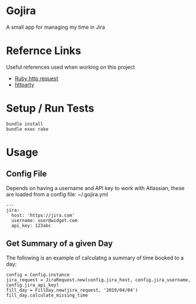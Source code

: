 # Gojira
A small app for managing my time in Jira

# Refernce Links
Useful references used when working on this project

* [Ruby http request](https://www.rubyguides.com/2018/08/ruby-http-request/)
* [httparty](https://github.com/jnunemaker/httparty)

# Setup / Run Tests
```
bundle install
bundle exec rake
```

# Usage
## Config File
Depends on having a username and API key to work with Atlassian, these are loaded from a config file: ~/.gojira.yml
```
---
jira:
  host: 'https://jira.com'
  username: user@widget.com
  api_key: 123abc
```

## Get Summary of a given Day
The following is an example of calculatng a summary of time booked to a day:
```
config = Config.instance
jira_request = JiraRequest.new(config.jira_host, config.jira_username, config.jira_api_key)
fill_day = FillDay.new(jira_request, '2019/04/04')
fill_day.calculate_missing_time
```
